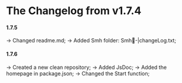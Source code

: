 # The Changelog from v1.7.4

#### 1.7.5
-> Changed readme.md;
-> Added Smh folder: Smh📁-|changeLog.txt;

#### 1.7.6
-> Created a new clean repository;
-> Added JsDoc;
-> Added the homepage in package.json;
-> Changed the Start function;